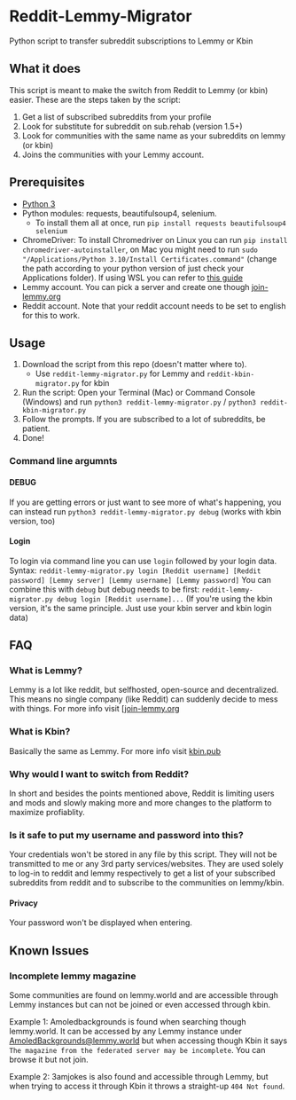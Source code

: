 # Reddit-Lemmy-Migrator
Python script to transfer subreddit subscriptions to Lemmy or Kbin

## What it does
This script is meant to make the switch from Reddit to Lemmy (or kbin) easier. These are the steps taken by the script:
1. Get a list of subscribed subreddits from your profile
2. Look for substitute for subreddit on sub.rehab (version 1.5+)
3. Look for communities with the same name as your subreddits on lemmy (or kbin)
4. Joins the communities with your Lemmy account.

## Prerequisites
- [Python 3](https://realpython.com/installing-python/)
- Python modules: requests, beautifulsoup4, selenium.
   - To install them all at once, run `pip install requests beautifulsoup4 selenium`
- ChromeDriver: To install Chromedriver on Linux you can run `pip install chromedriver-autoinstaller`, on Mac you might need to run `sudo "/Applications/Python 3.10/Install Certificates.command"` (change the path according to your python version of just check your Applications folder). If using WSL you can refer to [this guide](https://www.gregbrisebois.com/posts/chromedriver-in-wsl2/) 
- Lemmy account. You can pick a server and create one though [join-lemmy.org](https://join-lemmy.org/instances)
- Reddit account. Note that your reddit account needs to be set to english for this to work.

## Usage
1. Download the script from this repo (doesn't matter where to).
   - Use `reddit-lemmy-migrator.py` for Lemmy and `reddit-kbin-migrator.py` for kbin
2. Run the script: Open your Terminal (Mac) or Command Console (Windows) and run `python3 reddit-lemmy-migrator.py` / `python3 reddit-kbin-migrator.py`
3. Follow the prompts. If you are subscribed to a lot of subreddits, be patient.
4. Done!

### Command line argumnts
#### DEBUG
If you are getting errors or just want to see more of what's happening, you can instead run `python3 reddit-lemmy-migrator.py debug` (works with kbin version, too)
#### Login
To login via command line you can use `login` followed by your login data. Syntax:
`reddit-lemmy-migrator.py login [Reddit username] [Reddit password] [Lemmy server] [Lemmy username] [Lemmy password]`
You can combine this with `debug` but debug needs to be first: `reddit-lemmy-migrator.py debug login [Reddit username]...`
(If you're using the kbin version, it's the same principle. Just use your kbin server and kbin login data)

## FAQ
### What is Lemmy?
Lemmy is a lot like reddit, but selfhosted, open-source and decentralized. This means no single company (like Reddit) can suddenly decide to mess with things. For more info visit [[join-lemmy.org](https://join-lemmy.org)
### What is Kbin?
Basically the same as Lemmy. For more info visit [kbin.pub](https://kbin.pub/)
### Why would I want to switch from Reddit?
In short and besides the points mentioned above, Reddit is limiting users and mods and slowly making more and more changes to the platform to maximize profiablity.
### Is it safe to put my username and password into this?
Your credentials won't be stored in any file by this script. They will not be transmitted to me or any 3rd party services/websites. They are used solely to log-in to reddit and lemmy respectively to get a list of your subscribed subreddits from reddit and to subscribe to the communities on lemmy/kbin.
#### Privacy
Your password won't be displayed when entering. 

## Known Issues
### Incomplete lemmy magazine
Some communities are found on lemmy.world and are accessible through Lemmy instances but can not be joined or even accessed through kbin.

Example 1: Amoledbackgrounds is found when searching though lemmy.world. It can be accessed by any Lemmy instance under AmoledBackgrounds@lemmy.world but when accessing though Kbin it says `The magazine from the federated server may be incomplete`. You can browse it but not join.

Example 2: 3amjokes is also found and accessible through Lemmy, but when trying to access it through Kbin it throws a straight-up `404 Not found`.
